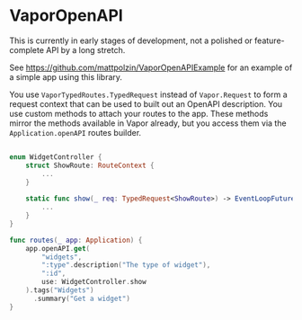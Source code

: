 # VaporOpenAPI

This is currently in early stages of development, not a polished or feature-complete API by a long stretch.

See https://github.com/mattpolzin/VaporOpenAPIExample for an example of a simple app using this library.

You use `VaporTypedRoutes.TypedRequest` instead of `Vapor.Request` to form a request context that can be used to built out an OpenAPI description. You use custom methods to attach your routes to the app. These methods mirror the methods available in Vapor already, but you access them via the `Application.openAPI` routes builder.

```swift

enum WidgetController {
    struct ShowRoute: RouteContext {
        ...
    }
    
    static func show(_ req: TypedRequest<ShowRoute>) -> EventLoopFuture<Response> {
        ...
    }
}

func routes(_ app: Application) {
    app.openAPI.get(
        "widgets",
        ":type".description("The type of widget"),
        ":id",
        use: WidgetController.show 
    ).tags("Widgets")
      .summary("Get a widget")
}
```

